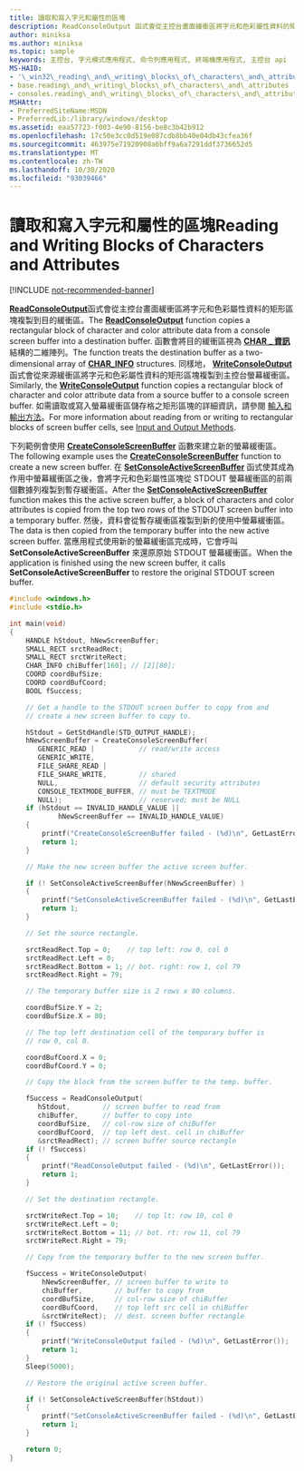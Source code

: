 ```yaml
---
title: 讀取和寫入字元和屬性的區塊
description: ReadConsoleOutput 函式會從主控台畫面緩衝區將字元和色彩屬性資料的矩形區塊複製到目的緩衝區。
author: miniksa
ms.author: miniksa
ms.topic: sample
keywords: 主控台, 字元模式應用程式, 命令列應用程式, 終端機應用程式, 主控台 api
MS-HAID:
- '\_win32\_reading\_and\_writing\_blocks\_of\_characters\_and\_attributes'
- base.reading\_and\_writing\_blocks\_of\_characters\_and\_attributes
- consoles.reading\_and\_writing\_blocks\_of\_characters\_and\_attributes
MSHAttr:
- PreferredSiteName:MSDN
- PreferredLib:/library/windows/desktop
ms.assetid: eaa57723-f003-4e90-8156-be8c3b42b912
ms.openlocfilehash: 17c50e3cc0d519e087cdb8bb40e04db43cfea36f
ms.sourcegitcommit: 463975e71920908a6bff9a6a7291ddf3736652d5
ms.translationtype: MT
ms.contentlocale: zh-TW
ms.lasthandoff: 10/30/2020
ms.locfileid: "93039466"
---
```

# <a name="reading-and-writing-blocks-of-characters-and-attributes"></a><span data-ttu-id="98055-104">讀取和寫入字元和屬性的區塊</span><span class="sxs-lookup"><span data-stu-id="98055-104">Reading and Writing Blocks of Characters and Attributes</span></span>

[!INCLUDE [not-recommended-banner](./includes/not-recommended-banner.md)]

<span data-ttu-id="98055-105">[**ReadConsoleOutput**](readconsoleoutput.md)函式會從主控台畫面緩衝區將字元和色彩屬性資料的矩形區塊複製到目的緩衝區。</span><span class="sxs-lookup"><span data-stu-id="98055-105">The [**ReadConsoleOutput**](readconsoleoutput.md) function copies a rectangular block of character and color attribute data from a console screen buffer into a destination buffer.</span></span> <span data-ttu-id="98055-106">函數會將目的緩衝區視為 [**CHAR \_ 資訊**](char-info-str.md) 結構的二維陣列。</span><span class="sxs-lookup"><span data-stu-id="98055-106">The function treats the destination buffer as a two-dimensional array of [**CHAR\_INFO**](char-info-str.md) structures.</span></span> <span data-ttu-id="98055-107">同樣地， [**WriteConsoleOutput**](writeconsoleoutput.md) 函式會從來源緩衝區將字元和色彩屬性資料的矩形區塊複製到主控台螢幕緩衝區。</span><span class="sxs-lookup"><span data-stu-id="98055-107">Similarly, the [**WriteConsoleOutput**](writeconsoleoutput.md) function copies a rectangular block of character and color attribute data from a source buffer to a console screen buffer.</span></span> <span data-ttu-id="98055-108">如需讀取或寫入螢幕緩衝區儲存格之矩形區塊的詳細資訊，請參閱 [輸入和輸出方法](input-and-output-methods.md)。</span><span class="sxs-lookup"><span data-stu-id="98055-108">For more information about reading from or writing to rectangular blocks of screen buffer cells, see [Input and Output Methods](input-and-output-methods.md).</span></span>

<span data-ttu-id="98055-109">下列範例會使用 [**CreateConsoleScreenBuffer**](createconsolescreenbuffer.md) 函數來建立新的螢幕緩衝區。</span><span class="sxs-lookup"><span data-stu-id="98055-109">The following example uses the [**CreateConsoleScreenBuffer**](createconsolescreenbuffer.md) function to create a new screen buffer.</span></span> <span data-ttu-id="98055-110">在 [**SetConsoleActiveScreenBuffer**](setconsoleactivescreenbuffer.md) 函式使其成為作用中螢幕緩衝區之後，會將字元和色彩屬性區塊從 STDOUT 螢幕緩衝區的前兩個數據列複製到暫存緩衝區。</span><span class="sxs-lookup"><span data-stu-id="98055-110">After the [**SetConsoleActiveScreenBuffer**](setconsoleactivescreenbuffer.md) function makes this the active screen buffer, a block of characters and color attributes is copied from the top two rows of the STDOUT screen buffer into a temporary buffer.</span></span> <span data-ttu-id="98055-111">然後，資料會從暫存緩衝區複製到新的使用中螢幕緩衝區。</span><span class="sxs-lookup"><span data-stu-id="98055-111">The data is then copied from the temporary buffer into the new active screen buffer.</span></span> <span data-ttu-id="98055-112">當應用程式使用新的螢幕緩衝區完成時，它會呼叫 **SetConsoleActiveScreenBuffer** 來還原原始 STDOUT 螢幕緩衝區。</span><span class="sxs-lookup"><span data-stu-id="98055-112">When the application is finished using the new screen buffer, it calls **SetConsoleActiveScreenBuffer** to restore the original STDOUT screen buffer.</span></span>

```C
#include <windows.h>
#include <stdio.h>

int main(void)
{
    HANDLE hStdout, hNewScreenBuffer;
    SMALL_RECT srctReadRect;
    SMALL_RECT srctWriteRect;
    CHAR_INFO chiBuffer[160]; // [2][80];
    COORD coordBufSize;
    COORD coordBufCoord;
    BOOL fSuccess;

    // Get a handle to the STDOUT screen buffer to copy from and
    // create a new screen buffer to copy to.

    hStdout = GetStdHandle(STD_OUTPUT_HANDLE);
    hNewScreenBuffer = CreateConsoleScreenBuffer(
       GENERIC_READ |           // read/write access
       GENERIC_WRITE,
       FILE_SHARE_READ |
       FILE_SHARE_WRITE,        // shared
       NULL,                    // default security attributes
       CONSOLE_TEXTMODE_BUFFER, // must be TEXTMODE
       NULL);                   // reserved; must be NULL
    if (hStdout == INVALID_HANDLE_VALUE ||
            hNewScreenBuffer == INVALID_HANDLE_VALUE)
    {
        printf("CreateConsoleScreenBuffer failed - (%d)\n", GetLastError());
        return 1;
    }

    // Make the new screen buffer the active screen buffer.

    if (! SetConsoleActiveScreenBuffer(hNewScreenBuffer) )
    {
        printf("SetConsoleActiveScreenBuffer failed - (%d)\n", GetLastError());
        return 1;
    }

    // Set the source rectangle.

    srctReadRect.Top = 0;    // top left: row 0, col 0
    srctReadRect.Left = 0;
    srctReadRect.Bottom = 1; // bot. right: row 1, col 79
    srctReadRect.Right = 79;

    // The temporary buffer size is 2 rows x 80 columns.

    coordBufSize.Y = 2;
    coordBufSize.X = 80;

    // The top left destination cell of the temporary buffer is
    // row 0, col 0.

    coordBufCoord.X = 0;
    coordBufCoord.Y = 0;

    // Copy the block from the screen buffer to the temp. buffer.

    fSuccess = ReadConsoleOutput(
       hStdout,        // screen buffer to read from
       chiBuffer,      // buffer to copy into
       coordBufSize,   // col-row size of chiBuffer
       coordBufCoord,  // top left dest. cell in chiBuffer
       &srctReadRect); // screen buffer source rectangle
    if (! fSuccess)
    {
        printf("ReadConsoleOutput failed - (%d)\n", GetLastError());
        return 1;
    }

    // Set the destination rectangle.

    srctWriteRect.Top = 10;    // top lt: row 10, col 0
    srctWriteRect.Left = 0;
    srctWriteRect.Bottom = 11; // bot. rt: row 11, col 79
    srctWriteRect.Right = 79;

    // Copy from the temporary buffer to the new screen buffer.

    fSuccess = WriteConsoleOutput(
        hNewScreenBuffer, // screen buffer to write to
        chiBuffer,        // buffer to copy from
        coordBufSize,     // col-row size of chiBuffer
        coordBufCoord,    // top left src cell in chiBuffer
        &srctWriteRect);  // dest. screen buffer rectangle
    if (! fSuccess)
    {
        printf("WriteConsoleOutput failed - (%d)\n", GetLastError());
        return 1;
    }
    Sleep(5000);

    // Restore the original active screen buffer.

    if (! SetConsoleActiveScreenBuffer(hStdout))
    {
        printf("SetConsoleActiveScreenBuffer failed - (%d)\n", GetLastError());
        return 1;
    }

    return 0;
}
```
